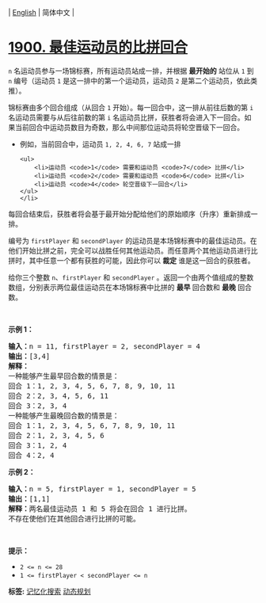 | [English](README_EN.md) | 简体中文 |

# [1900. 最佳运动员的比拼回合](https://leetcode.cn/problems/the-earliest-and-latest-rounds-where-players-compete)
<p><code>n</code> 名运动员参与一场锦标赛，所有运动员站成一排，并根据 <strong>最开始的</strong> 站位从 <code>1</code> 到 <code>n</code> 编号（运动员 <code>1</code> 是这一排中的第一个运动员，运动员 <code>2</code> 是第二个运动员，依此类推）。</p>

<p>锦标赛由多个回合组成（从回合 <code>1</code> 开始）。每一回合中，这一排从前往后数的第 <code>i</code> 名运动员需要与从后往前数的第 <code>i</code> 名运动员比拼，获胜者将会进入下一回合。如果当前回合中运动员数目为奇数，那么中间那位运动员将轮空晋级下一回合。</p>

<ul>
	<li>例如，当前回合中，运动员 <code>1, 2, 4, 6, 7</code> 站成一排

	<ul>
		<li>运动员 <code>1</code> 需要和运动员 <code>7</code> 比拼</li>
		<li>运动员 <code>2</code> 需要和运动员 <code>6</code> 比拼</li>
		<li>运动员 <code>4</code> 轮空晋级下一回合</li>
	</ul>
	</li>
</ul>

<p>每回合结束后，获胜者将会基于最开始分配给他们的原始顺序（升序）重新排成一排。</p>

<p>编号为 <code>firstPlayer</code> 和 <code>secondPlayer</code> 的运动员是本场锦标赛中的最佳运动员。在他们开始比拼之前，完全可以战胜任何其他运动员。而任意两个其他运动员进行比拼时，其中任意一个都有获胜的可能，因此你可以 <strong>裁定</strong> 谁是这一回合的获胜者。</p>

<p>给你三个整数 <code>n</code>、<code>firstPlayer</code> 和 <code>secondPlayer</code> 。返回一个由两个值组成的整数数组，分别表示两位最佳运动员在本场锦标赛中比拼的 <strong>最早</strong> 回合数和 <strong>最晚</strong> 回合数。</p>

<p> </p>

<p><strong>示例 1：</strong></p>

<pre><strong>输入：</strong>n = 11, firstPlayer = 2, secondPlayer = 4
<strong>输出：</strong>[3,4]
<strong>解释：</strong>
一种能够产生最早回合数的情景是：
回合 1：1, 2, 3, 4, 5, 6, 7, 8, 9, 10, 11
回合 2：2, 3, 4, 5, 6, 11
回合 3：2, 3, 4
一种能够产生最晚回合数的情景是：
回合 1：1, 2, 3, 4, 5, 6, 7, 8, 9, 10, 11
回合 2：1, 2, 3, 4, 5, 6
回合 3：1, 2, 4
回合 4：2, 4
</pre>

<p><strong>示例 2：</strong></p>

<pre><strong>输入：</strong>n = 5, firstPlayer = 1, secondPlayer = 5
<strong>输出：</strong>[1,1]
<strong>解释：</strong>两名最佳运动员 1 和 5 将会在回合 1 进行比拼。
不存在使他们在其他回合进行比拼的可能。
</pre>

<p> </p>

<p><strong>提示：</strong></p>

<ul>
	<li><code>2 &lt;= n &lt;= 28</code></li>
	<li><code>1 &lt;= firstPlayer &lt; secondPlayer &lt;= n</code></li>
</ul>

**标签:**  [记忆化搜索](https://leetcode.cn/tag/memoization) [动态规划](https://leetcode.cn/tag/dynamic-programming) 